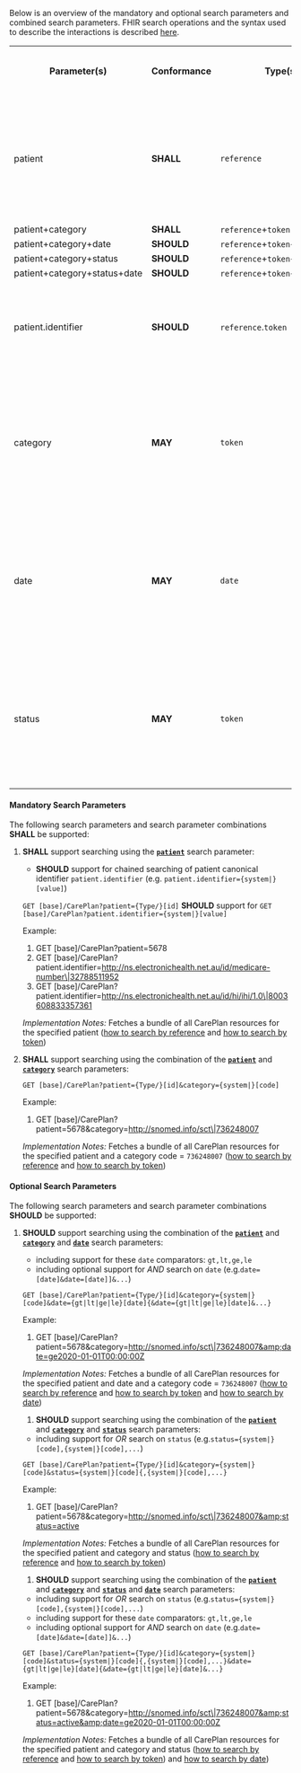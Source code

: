 Below is an overview of the mandatory and optional search parameters and combined search parameters. FHIR search operations and the syntax used to describe the interactions is described <a href="http://hl7.org/fhir/R4/search.html">here</a>.

<table class="list">
<tbody>
  <tr>
    <th>Parameter(s)</th>
    <th>Conformance</th>
    <th>Type(s)</th>
    <th>Requirements (when used alone or in combination)</th>
  </tr>
  <tr>
        <td>patient</td>
        <td><b>SHALL</b></td>
        <td><code>reference</code></td>
        <td>The client <b>SHALL</b> provide at least an id value and <b>MAY</b> provide both the Type and id values. The server <b>SHALL</b> support both.</td>
  </tr>
  <tr>
        <td>patient+category</td>
        <td><b>SHALL</b></td>
        <td><code>reference</code>+<code>token</code></td>
        <td></td>
  </tr>
  <tr>
        <td>patient+category+date</td>
        <td><b>SHOULD</b></td>
        <td><code>reference</code>+<code>token</code>+<code>date</code></td>
        <td></td>
  </tr>
  <tr>
        <td>patient+category+status</td>
        <td><b>SHOULD</b></td>
        <td><code>reference</code>+<code>token</code>+<code>token</code></td>
        <td></td>
  </tr>
  <tr>
        <td>patient+category+status+date</td>
        <td><b>SHOULD</b></td>
        <td><code>reference</code>+<code>token</code>+<code>token</code>+<code>date</code></td>
        <td></td>
  </tr>
  <tr>
        <td>patient.identifier</td>
        <td><b>SHOULD</b></td>
        <td><code>reference</code>.<code>token</code></td>
        <td>The client <b>SHALL</b> provide both the system and code values. The server <b>SHALL</b> support both.</td>
  </tr>
  <tr>
        <td>category</td>
        <td><b>MAY</b></td>
        <td><code>token</code></td>
        <td>The client <b>SHALL</b> provide at least a code value and <b>MAY</b> provide both the system and code values. The server <b>SHALL</b> support both.</td>
  </tr>
  <tr>
        <td>date</td>
        <td><b>MAY</b></td>
        <td><code>date</code></td>
        <td>A client <b>SHALL</b> provide a value precise to the second + time offset. A server <b>SHALL</b> support a value precise to the second + time offset.</td>
  </tr>
  <tr>
        <td>status</td>
        <td><b>MAY</b></td>
        <td><code>token</code></td>
        <td>The client <b>SHALL</b> provide at least a code value and <b>MAY</b> provide both the system and code values. The server <b>SHALL</b> support both.</td>
  </tr>
 </tbody>
</table>


#### Mandatory Search Parameters

The following search parameters and search parameter combinations **SHALL** be supported:

1. **SHALL** support searching using the **[`patient`](https://hl7.org/fhir/R4/careplan.html.html#search)** search parameter:
    - **SHOULD** support for chained searching of patient canonical identifier `patient.identifier` (e.g. `patient.identifier={system|}[value]`)

    `GET [base]/CarePlan?patient={Type/}[id]`
    **SHOULD** support for `GET [base]/CarePlan?patient.identifier={system|}[value]`

    Example:
    
      1. GET [base]/CarePlan?patient=5678
      1. GET [base]/CarePlan?patient.identifier=http://ns.electronichealth.net.au/id/medicare-number\|32788511952
      1. GET [base]/CarePlan?patient.identifier=http://ns.electronichealth.net.au/id/hi/ihi/1.0\|8003608833357361 

    *Implementation Notes:* Fetches a bundle of all CarePlan resources for the specified patient ([how to search by reference](http://hl7.org/fhir/R4/search.html#reference) and [how to search by token](http://hl7.org/fhir/R4/search.html#token))

1. **SHALL** support searching using the combination of the **[`patient`](https://hl7.org/fhir/R4/careplan.html.html#search)** and **[`category`](https://hl7.org/fhir/R4/careplan.html.html#search)** search parameters:

    `GET [base]/CarePlan?patient={Type/}[id]&category={system|}[code]`

    Example:
    
      1. GET [base]/CarePlan?patient=5678&amp;category=http://snomed.info/sct\|736248007

    *Implementation Notes:* Fetches a bundle of all CarePlan resources for the specified patient and a category code = `736248007` ([how to search by reference](http://hl7.org/fhir/R4/search.html#reference) and [how to search by token](http://hl7.org/fhir/R4/search.html#token))

#### Optional Search Parameters

The following search parameters and search parameter combinations **SHOULD** be supported:

1. **SHOULD** support searching using the combination of the **[`patient`](https://hl7.org/fhir/R4/careplan.html.html#search)** and **[`category`](https://hl7.org/fhir/R4/careplan.html.html#search)** and **[`date`](https://hl7.org/fhir/R4/careplan.html.html#search)** search parameters:
    - including support for these `date` comparators: `gt,lt,ge,le`
    - including optional support for *AND* search on `date` (e.g.`date=[date]&date=[date]]&...`)

    `GET [base]/CarePlan?patient={Type/}[id]&category={system|}[code]&date={gt|lt|ge|le}[date]{&date={gt|lt|ge|le}[date]&...}`

    Example:
    
      1. GET [base]/CarePlan?patient=5678&amp;category=http://snomed.info/sct\|736248007&amp;date=ge2020-01-01T00:00:00Z

    *Implementation Notes:* Fetches a bundle of all CarePlan resources for the specified patient and date and a category code = `736248007` ([how to search by reference](http://hl7.org/fhir/R4/search.html#reference) and [how to search by token](http://hl7.org/fhir/R4/search.html#token) and [how to search by date](http://hl7.org/fhir/R4/search.html#date))

    1. **SHOULD** support searching using the combination of the **[`patient`](https://hl7.org/fhir/R4/careplan.html.html#search)** and **[`category`](https://hl7.org/fhir/R4/careplan.html.html#search)** and **[`status`](https://hl7.org/fhir/R4/careplan.html.html#search)** search parameters:
    - including support for *OR* search on `status` (e.g.`status={system|}[code],{system|}[code],...`)

    `GET [base]/CarePlan?patient={Type/}[id]&category={system|}[code]&status={system|}[code]{,{system|}[code],...}`

    Example:
    
      1. GET [base]/CarePlan?patient=5678&amp;category=http://snomed.info/sct\|736248007&amp;status=active

    *Implementation Notes:* Fetches a bundle of all CarePlan resources for the specified patient and category and status ([how to search by reference](http://hl7.org/fhir/R4/search.html#reference) and [how to search by token](http://hl7.org/fhir/R4/search.html#token))

    1. **SHOULD** support searching using the combination of the **[`patient`](https://hl7.org/fhir/R4/careplan.html.html#search)** and **[`category`](https://hl7.org/fhir/R4/careplan.html.html#search)** and **[`status`](https://hl7.org/fhir/R4/careplan.html.html#search)** and **[`date`](https://hl7.org/fhir/R4/careplan.html.html#search)** search parameters:
    - including support for *OR* search on `status` (e.g.`status={system|}[code],{system|}[code],...`)
    - including support for these `date` comparators: `gt,lt,ge,le`
    - including optional support for *AND* search on `date` (e.g.`date=[date]&date=[date]]&...`)

    `GET [base]/CarePlan?patient={Type/}[id]&category={system|}[code]&status={system|}[code]{,{system|}[code],...}&date={gt|lt|ge|le}[date]{&date={gt|lt|ge|le}[date]&...}`

    Example:
    
      1. GET [base]/CarePlan?patient=5678&amp;category=http://snomed.info/sct\|736248007&amp;status=active&amp;date=ge2020-01-01T00:00:00Z

    *Implementation Notes:* Fetches a bundle of all CarePlan resources for the specified patient and category and status ([how to search by reference](http://hl7.org/fhir/R4/search.html#reference) and [how to search by token](http://hl7.org/fhir/R4/search.html#token)) and [how to search by date](http://hl7.org/fhir/R4/search.html#date)) 